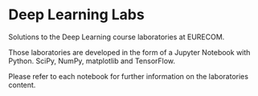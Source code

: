 # Deep Learning Labs

Solutions to the Deep Learning course laboratories at EURECOM.

Those laboratories are developed in the form of a Jupyter Notebook with Python.
SciPy, NumPy, matplotlib and TensorFlow.

Please refer to each notebook for further information on the laboratories 
content.
